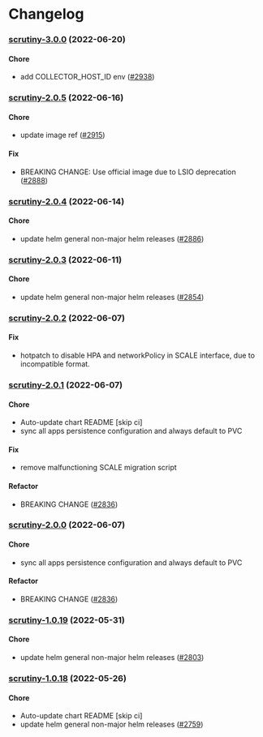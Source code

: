 # Changelog<br>


<a name="scrutiny-3.0.0"></a>
### [scrutiny-3.0.0](https://github.com/truecharts/apps/compare/scrutiny-2.0.5...scrutiny-3.0.0) (2022-06-20)

#### Chore

* add COLLECTOR_HOST_ID env ([#2938](https://github.com/truecharts/apps/issues/2938))



<a name="scrutiny-2.0.5"></a>
### [scrutiny-2.0.5](https://github.com/truecharts/apps/compare/scrutiny-2.0.4...scrutiny-2.0.5) (2022-06-16)

#### Chore

* update image ref ([#2915](https://github.com/truecharts/apps/issues/2915))

#### Fix

* BREAKING CHANGE: Use official image due to LSIO deprecation ([#2888](https://github.com/truecharts/apps/issues/2888))



<a name="scrutiny-2.0.4"></a>
### [scrutiny-2.0.4](https://github.com/truecharts/apps/compare/scrutiny-2.0.3...scrutiny-2.0.4) (2022-06-14)

#### Chore

* update helm general non-major helm releases ([#2886](https://github.com/truecharts/apps/issues/2886))



<a name="scrutiny-2.0.3"></a>
### [scrutiny-2.0.3](https://github.com/truecharts/apps/compare/scrutiny-2.0.2...scrutiny-2.0.3) (2022-06-11)

#### Chore

* update helm general non-major helm releases ([#2854](https://github.com/truecharts/apps/issues/2854))



<a name="scrutiny-2.0.2"></a>
### [scrutiny-2.0.2](https://github.com/truecharts/apps/compare/scrutiny-2.0.1...scrutiny-2.0.2) (2022-06-07)

#### Fix

* hotpatch to disable HPA and networkPolicy in SCALE interface, due to incompatible format.



<a name="scrutiny-2.0.1"></a>
### [scrutiny-2.0.1](https://github.com/truecharts/apps/compare/scrutiny-1.0.19...scrutiny-2.0.1) (2022-06-07)

#### Chore

* Auto-update chart README [skip ci]
* sync all apps persistence configuration and always default to PVC

#### Fix

* remove malfunctioning SCALE migration script

#### Refactor

* BREAKING CHANGE ([#2836](https://github.com/truecharts/apps/issues/2836))



<a name="scrutiny-2.0.0"></a>
### [scrutiny-2.0.0](https://github.com/truecharts/apps/compare/scrutiny-1.0.19...scrutiny-2.0.0) (2022-06-07)

#### Chore

* sync all apps persistence configuration and always default to PVC

#### Refactor

* BREAKING CHANGE ([#2836](https://github.com/truecharts/apps/issues/2836))



<a name="scrutiny-1.0.19"></a>
### [scrutiny-1.0.19](https://github.com/truecharts/apps/compare/scrutiny-1.0.18...scrutiny-1.0.19) (2022-05-31)

#### Chore

* update helm general non-major helm releases ([#2803](https://github.com/truecharts/apps/issues/2803))



<a name="scrutiny-1.0.18"></a>
### [scrutiny-1.0.18](https://github.com/truecharts/apps/compare/scrutiny-1.0.17...scrutiny-1.0.18) (2022-05-26)

#### Chore

* Auto-update chart README [skip ci]
* update helm general non-major helm releases ([#2759](https://github.com/truecharts/apps/issues/2759))

